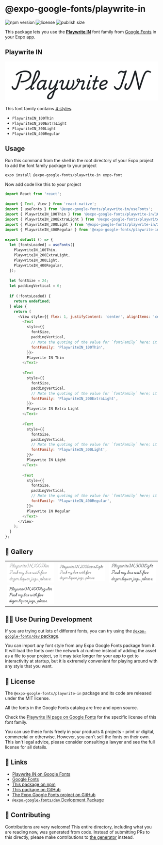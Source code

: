 # @expo-google-fonts/playwrite-in

![npm version](https://flat.badgen.net/npm/v/@expo-google-fonts/playwrite-in)
![license](https://flat.badgen.net/github/license/expo/google-fonts)
![publish size](https://flat.badgen.net/packagephobia/install/@expo-google-fonts/playwrite-in)

This package lets you use the [**Playwrite IN**](https://fonts.google.com/specimen/Playwrite+IN) font family from [Google Fonts](https://fonts.google.com/) in your Expo app.

## Playwrite IN

![Playwrite IN](./font-family.png)

This font family contains [4 styles](#-gallery).

- `PlaywriteIN_100Thin`
- `PlaywriteIN_200ExtraLight`
- `PlaywriteIN_300Light`
- `PlaywriteIN_400Regular`

## Usage

Run this command from the shell in the root directory of your Expo project to add the font family package to your project
```sh
expo install @expo-google-fonts/playwrite-in expo-font
```

Now add code like this to your project
```js
import React from 'react';

import { Text, View } from 'react-native';
import { useFonts } from '@expo-google-fonts/playwrite-in/useFonts';
import { PlaywriteIN_100Thin } from '@expo-google-fonts/playwrite-in/100Thin';
import { PlaywriteIN_200ExtraLight } from '@expo-google-fonts/playwrite-in/200ExtraLight';
import { PlaywriteIN_300Light } from '@expo-google-fonts/playwrite-in/300Light';
import { PlaywriteIN_400Regular } from '@expo-google-fonts/playwrite-in/400Regular';

export default () => {
  let [fontsLoaded] = useFonts({
    PlaywriteIN_100Thin,
    PlaywriteIN_200ExtraLight,
    PlaywriteIN_300Light,
    PlaywriteIN_400Regular,
  });

  let fontSize = 24;
  let paddingVertical = 6;

  if (!fontsLoaded) {
    return undefined;
  } else {
    return (
      <View style={{ flex: 1, justifyContent: 'center', alignItems: 'center' }}>
        <Text
          style={{
            fontSize,
            paddingVertical,
            // Note the quoting of the value for `fontFamily` here; it expects a string!
            fontFamily: 'PlaywriteIN_100Thin',
          }}>
          Playwrite IN Thin
        </Text>

        <Text
          style={{
            fontSize,
            paddingVertical,
            // Note the quoting of the value for `fontFamily` here; it expects a string!
            fontFamily: 'PlaywriteIN_200ExtraLight',
          }}>
          Playwrite IN Extra Light
        </Text>

        <Text
          style={{
            fontSize,
            paddingVertical,
            // Note the quoting of the value for `fontFamily` here; it expects a string!
            fontFamily: 'PlaywriteIN_300Light',
          }}>
          Playwrite IN Light
        </Text>

        <Text
          style={{
            fontSize,
            paddingVertical,
            // Note the quoting of the value for `fontFamily` here; it expects a string!
            fontFamily: 'PlaywriteIN_400Regular',
          }}>
          Playwrite IN Regular
        </Text>
      </View>
    );
  }
};

```

## 🔡 Gallery


||||
|-|-|-|
|![PlaywriteIN_100Thin](.//100Thin/PlaywriteIN_100Thin.ttf.png)|![PlaywriteIN_200ExtraLight](.//200ExtraLight/PlaywriteIN_200ExtraLight.ttf.png)|![PlaywriteIN_300Light](.//300Light/PlaywriteIN_300Light.ttf.png)||
|![PlaywriteIN_400Regular](.//400Regular/PlaywriteIN_400Regular.ttf.png)||||


## 👩‍💻 Use During Development

If you are trying out lots of different fonts, you can try using the [`@expo-google-fonts/dev` package](https://github.com/freeboub/google-fonts/tree/master/font-packages/dev#readme).

You can import *any* font style from any Expo Google Fonts package from it. It will load the fonts
over the network at runtime instead of adding the asset as a file to your project, so it may take longer
for your app to get to interactivity at startup, but it is extremely convenient
for playing around with any style that you want.

## 📖 License

The `@expo-google-fonts/playwrite-in` package and its code are released under the MIT license.

All the fonts in the Google Fonts catalog are free and open source.

Check the [Playwrite IN page on Google Fonts](https://fonts.google.com/specimen/Playwrite+IN) for the specific license of this font family.

You can use these fonts freely in your products & projects - print or digital, commercial or otherwise. However, you can't sell the fonts on their own. This isn't legal advice, please consider consulting a lawyer and see the full license for all details.

## 🔗 Links

- [Playwrite IN on Google Fonts](https://fonts.google.com/specimen/Playwrite+IN)
- [Google Fonts](https://fonts.google.com/)
- [This package on npm](https://www.npmjs.com/package/@expo-google-fonts/playwrite-in)
- [This package on GitHub](https://github.com/freeboub/google-fonts/tree/master/font-packages/playwrite-in)
- [The Expo Google Fonts project on GitHub](https://github.com/freeboub/google-fonts)
- [`@expo-google-fonts/dev` Devlopment Package](https://github.com/freeboub/google-fonts/tree/master/font-packages/dev)

## 🤝 Contributing

Contributions are very welcome! This entire directory, including what you are reading now, was generated from code. Instead of submitting PRs to this directly, please make contributions to [the generator](https://github.com/freeboub/google-fonts/tree/master/packages/generator) instead.
